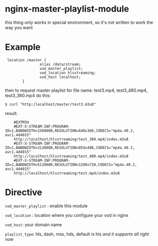 # nginx-master-playlist-module

this thing only works in special environment, so it's not written to work the way you want


# Example


```
 location /master {
                alias /data/stream;
                vod_master_playlist;
                vod_location hlsstreaming;
                vod_host localhost;
        }
```

then to request master playlist for file name: test3.mp4, test3_480.mp4, test3_360.mp4 do this:

```
$ curl "http:/localhost/master/test3.m3u8"
```

result:

```
	#EXTM3U
	#EXT-X-STREAM-INF:PROGRAM-ID=1,BANDWIDTH=1560000,RESOLUTION=640x360,CODECS="mp4a.40.2, avc1.4d4015"
	http://localhost/hlsstreaming/test_360.mp4/index.m3u8
	#EXT-X-STREAM-INF:PROGRAM-ID=1,BANDWIDTH=3120000,RESOLUTION=854x480,CODECS="mp4a.40.2, avc1.4d4015"
	http://localhost/hlsstreaming/test_480.mp4/index.m3u8
	#EXT-X-STREAM-INF:PROGRAM-ID=1,BANDWIDTH=5120000,RESOLUTION=1280x720,CODECS="mp4a.40.2, avc1.4d4015"
	http://localhost/hlsstreaming/test.mp4/index.m3u8	
```

# Directive


`vod_master_playlist` : enable this module

`vod_location` : location where you configure your vod in nginx

`vod_host`: your domain name

`playlist_type`: hls, dash, mss, hds, default is hls  *and it supports all right now*



